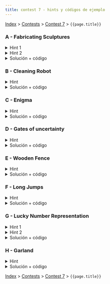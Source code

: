 ```yaml
---
title: contest 7 - hints y códigos de ejemplo
---
```


[Index](../index) > [Contests](../contests) > [Contest 7](../contests#contest-7) > ```{{page.title}}```

### A - Fabricating Sculptures
<details> 
  <summary>Hint 1</summary>
  Notar que una base válida se puede pensar como una secuencia de segmentos horizontales apilados, donde el primer segmento es de ancho S y cada siguiente segmento es de ancho menor o igual al anterior y está contenido dentro de los límites del segmento anterior, y la cantidad total de bloques usados es B. Entonces una forma fácil de modelar esto sería con un DP(s, b) = todas las bases válidas que se pueden armar, dado que el primer segmento es de ancho 's' y la cantidad de bloques total a usar es 'b'. La solución al problema original sería DP(S, B).
</details>
<details> 
  <summary>Hint 2</summary>
  El problema del DP(s, b) del hint 1 es que si lo implementamos ingenuamente, la recurrencia sería hacer una sumatoria sobre todos los posibles casos del siguiente segmento horizontal, es decir, DP(s, b) = sum k=1..min(s, b-s) {  (s-k+1) * DP(k, b-s) }. Esta solución es correcta, pero nos da TLE. ¿Por qué? Porque la tabla memo sería de 5000 x 5000 y llenar cada celda requiere hacer una sumatoria (un for loop de hasta 5000 pasos), o sea, 5000^3 = 1.25 x 10^11 (mega TLE). Hint: piensa en una forma de jugar algebráicamente con la sumatoria y luego aplica "DP dentro del DP" (inception) para que el costo de la sumatoria sea prácticamente constante y no lineal.
</details>
<details> 
  <summary>Solución + código</summary>
  Hacemos el DP propuesto en los hints 1 y 2. La sumatoria la podemos descomponer en dos términos: DP(s, b) = (s+1) * (sum k=1..min(s, b-s) { DP(k, b-s) }) -  (sum k=1..min(s, b-s) { k * DP(k, b-s) }). Cada una de esas sumatorias las podemos encapsular en una función que recibe como argumentos el techo del k y el índice de la columna sobre la que se suma, y las podemos memoizar. Al final es como tener 3 tablas memo de 5000 x 5000 (peor caso) y el costo total es llenar las 3 tablas, es decir O(B x S x 3). <a href="https://github.com/PabloMessina/Competitive-Programming-Material/blob/master/Solved%20problems/Matcomgrader/FabricatingSculptures.cpp">Código de ejemplo</a>
</details>

### B - Cleaning Robot
<details> 
  <summary>Hint</summary> 
  Supongamos que calculamos la distancia más corta (menor número de movidas) para llegar desde el robot hacia cada celda, y desde cada celda sucia a cada otra celda. Luego podemos olvidarnos del poblema original y verlo como el problema del vendedor viajero (TSP): el robot es un viajero que quiere visitar cada celda sucia en el menor tiempo posible. TSP es un problema clásico de DP. Revisen los apuntes de DP, ahí hay material sobre TSP.
</details>
<details> 
  <summary>Solución + código</summary>
  Básicamente calculamos las distancias desde el robot a cada otra celda, y desde cada celda sucia a cada otra celda. Esto no es difícil de hacer, la intuición es que partimos desde una celda origen y cada celda adyacente tiene distancia 1, luego las adyacentes de las adyacentes (no visitadas) tienen 2 distancia, y así. Es decir, vamos visitando las celdas por capas, donde las celdas de la siguiente capa tienen distancia 1 más que las celdas de la capa anterior. Esto se puede hacer con Breadth First Search (BFS). Una vez que tenemos estas distancias calculadas, el problema se reduce a TSP (travelling salesman problem), un DP muy estándar con bitmask. <a href="https://github.com/PabloMessina/Competitive-Programming-Material/blob/master/Solved%20problems/SPOJ/CLEANRBT_CleaningRobot.cpp">Código de ejemplo</a>
</details>

### C - Enigma
<details> 
  <summary>Hint</summary>
  Notemos que podemos pensar el problema en cuanto al resto en módulo N. El problema se reduce a intentar que el resto total sea 0 dado lós dígitos predefinidos y los dígitos por definir. Para saber que resto aporta un dígito en la posición x desde la derecha basta multiplicar el dígito por el resto de la potencia de 10 correspondiente y sacar módulo. Podemos tener estos restos de potencias de 10 precalculados para evitar mayor complejidad.
</details>
<details> 
  <summary>Solución + código</summary>
  Podemos construir un DP que dependa de un índice (i) y un resto (r) y responda a la pregunta de si es posible hacer que el número tomando desde el índice i en adelante genere resto r. Para esto basta iterar por los posibles valores en el dígito i y preguntar por el estado (i + 1, r') donde r' está modificado para considerar el resto aportado en el dígito recién definido. Si probamos los dígitos en orden del 0 al 9 nos aseguramos que la primera vez que se responda true estamos en la menor solución, guardamos el dígito probado y devolvemos true sin probar el resto de los dígitos. Finalmente la respuesta depende únicamente del estado (0, 0).
  <a href="https://github.com/BenjaminRubio/CompetitiveProgramming/blob/master/Problems/Codeforces/Enigma.cpp">Código de ejemplo</a>
</details>

### D - Gates of uncertainty
<details> 
  <summary>Hint</summary> 
  Notar que el output de correcto o equivocado de la salida en uno de los nodos depende únicamente del output y correctitud del mismo en los nodos de input. De esta forma podemos separar el problema en nodos. Por ejemplo si ambos nodos input tienen salidas correctas y el nodo en cuestión funciona bien, el output será correcto. Por otro lado si uno de los nodos inputs tiene un cero correcto yo soy capaz de generar un uno correcto (a menos de que el nodo esté fijo en 0).
</details>
<details> 
  <summary>Solución + código</summary>
  Podemos construir un DP que dependa de 3 cosas, nodo, output generado (a) y output correcto (b) y que nos cuente cuantas combinaciones del input (la parte que afecta a este nodo) generan a en el nodo cuando deberían generar b. Para esto podemos ocupar el hint y hacer un dp que sólo dependa de las combinaciones de output y output correcto de los nodos input del nodo. Hay 4 combinaciones para cada nodo de input por lo que el dp en un nodo depende de 16 combinaciones de sus nodos input, las que se separan en aportar a las distintas posibilidades de a y b (y si el nodo esta defectuoso). Traten de ver qué combinaciones de los inputs aportan a cada combinación de a y b en el nodo, y armar el DP a base de esa dependencia. La complejidad total de esta solucion es O(100000 * 2 * 2 * 16) donde 100000 * 2 * 2 sale de la cantidad de estados y 16 de la  máxima cantidad de subestados de los que depende un estado.
  <a href="https://github.com/BenjaminRubio/CompetitiveProgramming/blob/master/Problems/Codeforces/GatesOfUncertainty.cpp">Código de ejemplo</a>
</details>

### E - Wooden Fence
<details> 
  <summary>Hint</summary>
  Una forma de modelar el problema: tengo que contruir una cerca de largo horizontal L, poniendo tablas de izquierda a derecha, partiendo con una tabla de tipo i (1 <= i <= N) y orientación o (o = 0 (normal), o = 1 (rotado)). Luego de hacer eso, nos va a quedar como subproblema completar una cerca de largo L - W[i] (si o == 0) o bien L - H[i] (si o == 1), y donde la siguiente tabla a poner tiene que cumplir que la parte de abajo tiene que calzar con W[i] (si o == 0) o bien con H[i] (si o == 1). Entonces nos podemos poner en todos los casos de las posibles siguientes tablas y orientaciones de las mismas para seguir resolviendo el subproblema que nos queda, y es fácil darse cuenta que podemos explorar todo el universo de posibilidades con backtracking y contar. Pero eso daría TLE, así que lo memoizamos y nos queda un DP.
</details>
<details> 
  <summary>Solución + código</summary>
  Siguiendo la idea del hint, hacemos un DP(i, o, len) = la cantidad de formas distintas que podemos completar una cerca de largo 'len' (horizontal) poniendo tablas de izquierda a derecha, sujeto a que estamos obligados a partir poniendo primero una tabla de tipo 'i' con orientación 'o'. La recursión no es muy complicada, es básicamente iterar sobre todos los tipos de tablas (excluyendo 'i' ya que no podemos repetir el tipo consecutivamente), considerados las dos posibles rotaciones (mientras no sea cuadrada) y llamamos el DP recursivamente. <a href="https://github.com/PabloMessina/Competitive-Programming-Material/blob/master/Solved%20problems/Codeforces/182E_WoodenFence.cpp">Código de ejemplo</a>
</details>

### F - Long Jumps
<details> 
  <summary>Hint</summary>  
  Piensen en usar DP.
</details>
<details> 
  <summary>Solución + código</summary>
  Podemos hacer un dp con estado el índice en que estamos y que responda la máxima suma partiendo de este índice, luego la suma será A[i] + dp(i + A[i]), basta luego tomar el máximo de dp(i) para todo i.
  <a href="https://github.com/BenjaminRubio/CompetitiveProgramming/blob/master/Problems/Codeforces/LongJumps.cpp">Código de ejemplo</a>
</details>

### G - Lucky Number Representation
<details> 
  <summary>Hint 1</summary> 
  Notemos que el problema es mucho más facil si el número es divisible por cuatro. En este caso se puede solucionar el problema dividiendo por cuatro y avanzando dígito por dígito. Si el dígito es menor o igual a seis, agregamos a esa cantidad de números un cuatro en el dígito correspondiente. Si es mayor a seis basta notar que siete cuatros es equivalente a agregar cuatro sietes por lo que agregando esto alcanzamos a rellenar lo equivalente a maximo nueve cuatros con cuatro sietes y dos cuatros, ocupando los seis espacios que tenemos. Se cumplirá que la suma de los números es igual al número original antes de ser dividido. Pero nuestro número no necesariamente es divisible por cuatro.
</details>
<details> 
  <summary>Hint 2</summary>
  Notemos además que podemos hacer un DP "naive" (ingenuo) que trate de elegir seis lucky numbers que sumen al número pedido, para esto podemos separar en estados que dependan del número a separar (N)  y en cuántos números separarlo (C), probar con todos los lucky numbers menores o iguales al número y cuando probamos el lucky number L el resultado depende del estado (N - L, C - 1). La respuesta estará dada por DP(N, 6), con N el número incial. El problema de este approach es que La complejidad es muy alta, sólo es viable para números hasta 10.000 por el tiempo pedido.
</details>
<details> 
  <summary>Solución + código</summary>
  Podemos usar ambos Hints y obtener una solución. Primero descomponemos el número original N en dos partes, N1 = (N % 4000) y N2 = N - N1, evidentemente podemos resolver la solución de N1 por el DP descrito en el Hint 2. Mientras que N1 es divisible por 4 por lo que se puede obtener su solución usando el Hint 1. Luego la respuesta será los números de ambas soluciones sumados correspondientemente. Sólo hay un caso borde en que N1 no tiene solución al ser muy pequeño, acá basta con tomar N1 = (N % 4000) + 4000 y N2 = N - N1.
  <a href="https://github.com/BenjaminRubio/CompetitiveProgramming/blob/master/Problems/Codeforces/LuckyNumberRepresentation.cpp">Código de ejemplo</a>
</details>

### H - Garland
<details> 
  <summary>Hint</summary>
  Como las transiciones dependen sólo de la paridad de los números podemos contar cuantos pares e impares faltan por poner y ver cómo ponerlos de manera inteligente.
</details>
<details> 
  <summary>Solución + código</summary>
  Podemos costruir un DP que calcule la mínima cantidad de transiciones para el garland desde el índice i en adelante cuando quedan X impares, Y impares y el ultimo número tenía paridad p. Luego la respuesta será el mínimo entre o poner un número impar en la posición i mas el estado (i + 1, X - 1, Y, 1) o poner un número par más el estado (i + 1, X, Y - 1, 0), tomando en cuenta las transiciones cuando la paridad que decidamos sea distinta a la del número anterior. La respuesta será la del estado (0, Xi, Yi, -1) donde Xi es la cantidad de impares restantes al inicio, Yi la de pares y -1 una paridad que no corresponde a impar ni a par (para no tener transiciones al principio).
  <a href="https://github.com/BenjaminRubio/CompetitiveProgramming/blob/master/Problems/Codeforces/Garland.cpp">Código de ejemplo</a>
</details>

<!-- <details> 
  <summary>Hint</summary>   
</details>
<details> 
  <summary>Solución + código</summary>
  <a href="">Código de ejemplo</a>
</details> -->

[Index](../index) > [Contests](../contests) > [Contest 7](../contests#contest-7) > ```{{page.title}}```
